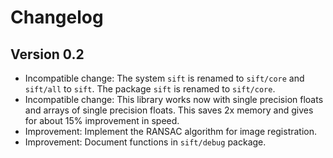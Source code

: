# Changelog

## Version 0.2

* Incompatible change: The system `sift` is renamed to `sift/core` and
  `sift/all` to `sift`. The package `sift` is renamed to `sift/core`.
* Incompatible change: This library works now with single precision floats and
  arrays of single precision floats. This saves 2x memory and gives for about
  15% improvement in speed.
* Improvement: Implement the RANSAC algorithm for image registration.
* Improvement: Document functions in `sift/debug` package.
